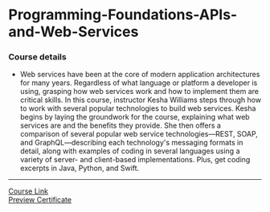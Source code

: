 # Programming-Foundations-APIs-and-Web-Services

### Course details

- Web services have been at the core of modern application architectures for many years. Regardless of what language or platform a developer is using, grasping how web services work and how to implement them are critical skills. In this course, instructor Kesha Williams steps through how to work with several popular technologies to build web services. Kesha begins by laying the groundwork for the course, explaining what web services are and the benefits they provide. She then offers a comparison of several popular web service technologies—REST, SOAP, and GraphQL—describing each technology's messaging formats in detail, along with examples of coding in several languages using a variety of server- and client-based implementations. Plus, get coding excerpts in Java, Python, and Swift.

---

[Course Link](https://www.linkedin.com/learning/programming-foundations-apis-and-web-services?resume=false)
<br>[Preview Certificate](https://www.linkedin.com/learning/certificates/c6feea0f9ae17af88cd4fd80d41bc03dba6ec561d672171eed3a8f65841105b8?trk=share_certificate)
